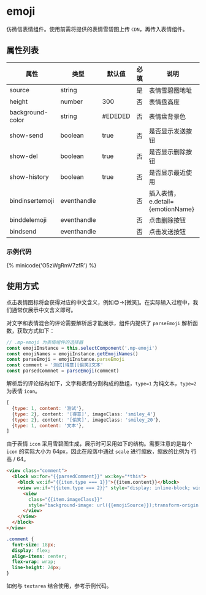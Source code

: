 # emoji

仿微信表情组件。使用前需将提供的表情雪碧图上传 `CDN`，再传入表情组件。

## 属性列表

| 属性             | 类型        | 默认值  | 必填 | 说明                             |
| ---------------- | ----------- | ------- | ---- | -------------------------------- |
| source           | string      |         | 是   | 表情雪碧图地址                   |
| height           | number      | 300     | 否   | 表情盘高度                       |
| background-color | string      | #EDEDED | 否   | 表情盘背景色                     |
| show-send        | boolean     | true    | 否   | 是否显示发送按钮                 |
| show-del         | boolean     | true    | 否   | 是否显示删除按钮                 |
| show-history     | boolean     | true    | 否   | 是否显示最近使用                 |
| bindinsertemoji  | eventhandle |         | 否   | 插入表情，e.detail={emotionName} |
| binddelemoji     | eventhandle |         | 否   | 点击删除按钮                     |
| bindsend         | eventhandle |         | 否   | 点击发送按钮                     |

### 示例代码

{% minicode('O5zWgRmV7zfR') %}

## 使用方式

点击表情图标将会获得对应的中文含义，例如😊->[微笑]。在实际输入过程中，我们通常仅展示中文含义即可。

对文字和表情混合的评论需要解析后才能展示，组件内提供了 `parseEmoji` 解析函数，获取方式如下：

```js
// .mp-emoji 为表情组件的选择器
const emojiInstance = this.selectComponent('.mp-emoji')
const emojiNames = emojiInstance.getEmojiNames()
const parseEmoji = emojiInstance.parseEmoji
const comment = '测试[得意][偷笑]文本'
const parsedCommnet = parseEmoji(comment)
```

解析后的评论结构如下，文字和表情分割构成的数组，`type=1` 为纯文本，`type=2` 为表情 `icon`。
```js
[
  {type: 1, content: '测试'},
  {type: 2}, content: '[得意]', imageClass: 'smiley_4'}
  {type: 2}, content: '[偷笑]', imageClass: 'smiley_20'},
  {type: 1, content: '文本'},
]
```

由于表情 `icon` 采用雪碧图生成，展示时可采用如下的结构。需要注意的是每个 `icon` 的实际大小为 64px，因此在段落中通过 `scale` 进行缩放，缩放的比例为 行高 / 64。

```html
<view class="comment">
  <block wx:for="{{parsedComment}}" wx:key="*this">
    <block wx:if="{{item.type === 1}}">{{item.content}}</block>
    <view wx:if="{{item.type === 2}}" style="display: inline-block; width: {{lineHeight}}px; height: {{lineHeight}}px">
      <view 
        class="{{item.imageClass}}"
        style="background-image: url({{emojiSource}});transform-origin: 0 0; transform: scale({{lineHeight / 64}});">
      </view>
    </view>
  </block>
</view>
```

```css
.comment {
  font-size: 18px;
  display: flex;
  align-items: center;
  flex-wrap: wrap;
  line-height: 24px;
}
```

如何与 `textarea` 结合使用，参考示例代码。